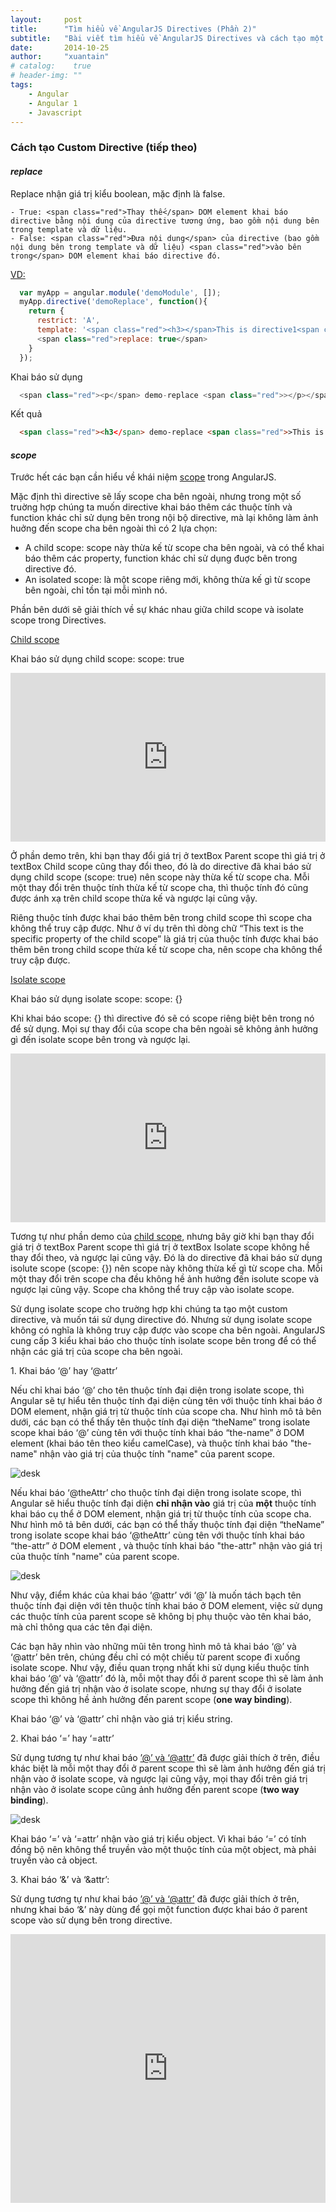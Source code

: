 ```yaml
---
layout:     post
title:      "Tìm hiểu về AngularJS Directives (Phần 2)"
subtitle:   "Bài viết tìm hiểu về AngularJS Directives và cách tạo một Custom Directive - Phần 2 (replace, scope)."
date:       2014-10-25
author:     "xuantain"
# catalog:    true
# header-img: ""
tags:
    - Angular
    - Angular 1
    - Javascript
---
```




### Cách tạo Custom Directive (tiếp theo)

#### <em>replace</em>

Replace nhận giá trị kỉểu boolean, mặc định là false.

    - True: <span class="red">Thay thế</span> DOM element khai báo directive bằng nội dung của directive tương ứng, bao gồm nội dung bên trong template và dữ liệu.
    - False: <span class="red">Đưa nội dung</span> của directive (bao gồm nội dung bên trong template và dữ liệu) <span class="red">vào bên trong</span> DOM element khai báo directive đó.


<ins>VD:</ins>

```js
  var myApp = angular.module('demoModule', []);
  myApp.directive('demoReplace', function(){
    return {
      restrict: 'A',
      template: '<span class="red"><h3></span>This is directive1<span class="red"></h3></span>',
      <span class="red">replace: true</span>
    }
  });
```

Khai báo sử dụng

```js
  <span class="red"><p</span> demo-replace <span class="red">></p></span>
```

Kết quả

```html
  <span class="red"><h3</span> demo-replace <span class="red">>This is directive1</h3></span>
```


#### <em id="scope">scope</em>

Trước hết các bạn cần hiểu về khái niệm [scope](http://acegik.net/blog/javascript/angularjs/tim-hieu-ve-scope-trong-angularjs.html) trong AngularJS.

Mặc định thì directive sẽ lấy scope cha bên ngoài, nhưng trong một số truờng hợp chúng ta muốn directive khai báo thêm các thuộc tính và function khác chỉ sử dụng bên trong nội bộ directive, mà lại không làm ảnh huởng đến scope cha bên ngoài thì có 2 lựa chọn:

- A child scope: scope này thừa kế từ scope cha bên ngoài, và có thể khai báo thêm các property, function khác chỉ sử dụng đuợc bên trong directive đó.
- An isolated scope: là một scope riêng mới, không thừa kế gì từ scope bên ngoài, chỉ tồn tại mỗi mình nó.


Phần bên dưới sẽ giải thích về sự khác nhau giữa child scope và isolate scope trong Directives.

<span id="childScope"><ins>Child scope</ins></span>

Khai báo sử dụng child scope: <span class="red">scope: true</span>

<iframe src="http://embed.plnkr.co/QM2emkyWQVhM2qceJHR1/preview" style="border:1px #FFFFFF none;" name="myiFrame" scrolling="no" frameborder="1" marginheight="0px" marginwidth="0px" height="270px" width="100%"></iframe>

Ở phần demo trên, khi bạn thay đổi giá trị ở textBox Parent scope thì giá trị ở textBox Child scope cũng thay đổi theo, đó là do directive đã khai báo sử dụng child scope (<span class="red">scope: true</span>) nên scope này thừa kế từ scope cha. Mỗi một thay đổi trên thuộc tính thừa kế từ scope cha, thì thuộc tính đó cũng được ánh xạ trên child scope thừa kế và ngược lại cũng vậy.

Riêng thuộc tính được khai báo thêm bên trong child scope thì scope cha không thể truy cập được. Như ở ví dụ trên thì dòng chữ “This text is the specific property of the child scope” là giá trị của thuộc tính được khai báo thêm bên trong child scope thừa kế từ scope cha, nên scope cha không thể truy cập được.

<span id="isolateScope"><ins>Isolate scope</ins></span>

Khai báo sử dụng isolate scope: <span class="red">scope: {}</span>

Khi khai báo <span class="red">scope: {}</span> thì directive đó sẽ có scope riêng biệt bên trong nó để sử dụng. Mọi sự thay đổi của scope cha bên ngoài sẽ không ảnh hưởng gì đến isolate scope bên trong và ngược lại.

<iframe src="http://embed.plnkr.co/XCUcCeqHPwVivKeq14mG/preview" style="border:1px #FFFFFF none;" name="myiFrame" scrolling="no" frameborder="1" marginheight="0px" marginwidth="0px" height="270px" width="100%"></iframe>

Tương tự như phần demo của [child scope](#childScope), nhưng bây giờ khi bạn thay đổi giá trị ở textBox Parent scope thì giá trị ở textBox Isolate scope không hề thay đổi theo, và ngược lại cũng vậy. Đó là do directive đã khai báo sử dụng isolute scope (<span class="red">scope: {}</span>) nên scope này không thừa kế gì từ scope cha. Mỗi một thay đổi trên scope cha đều không hề ảnh hưởng đến isolute scope và ngược lại cũng vậy. Scope cha không thể truy cập vào isolate scope.

Sử dụng isolate scope cho truờng hợp khi chúng ta tạo một custom directive, và muốn tái sử dụng directive đó. Nhưng sử dụng isolate scope không có nghĩa là không truy cập được vào scope cha bên ngoài. AngularJS cung cấp 3 kiểu khai báo cho thuộc tính isolate scope bên trong để có thể nhận các giá trị của scope cha bên ngoài.

<span id="@_@attr">1. Khai báo ‘@’ hay ‘@attr’</span>

Nếu chỉ khai báo ‘@’ cho tên <span class="red">thuộc tính đại diện</span> trong isolate scope, thì Angular sẽ tự hiểu tên <span class="red">thuộc tính đại diện</span> cùng tên với <span class="green">thuộc tính khai báo</span> ở DOM element, nhận giá trị từ thuộc tính của scope cha. Như hình mô tả bên dưới, các bạn có thể thấy tên <span class="red">thuộc tính đại diện “theName”</span> trong isolate scope khai báo ‘@’ cùng tên với <span class="green">thuộc tính khai báo “the-name”</span> ở DOM element <my-directive> (khai báo tên theo kiểu camelCase), và <span class="green">thuộc tính khai báo "the-name"</span> nhận vào giá trị của thuộc tính "name" của parent scope.</my-directive>

![desk](isolateScope_@.png)

Nếu khai báo ‘@<span class="red">theAttr</span>’ cho thuộc tính đại diện trong isolate scope, thì Angular sẽ hiểu thuộc tính đại diện <b>chỉ nhận vào</b> giá trị của <b>một</b> <span class="green">thuộc tính khai báo</span> cụ thể ở DOM element, nhận giá trị từ thuộc tính của scope cha. Như hình mô tả bên dưới, các bạn có thể thấy thuộc tính đại diện “theName” trong isolate scope khai báo ‘@<span class="red">theAttr</span>’ cùng tên với <span class="green">thuộc tính khai báo “the-attr”</span> ở DOM element <my-directive>, và <span class="green">thuộc tính khai báo "the-attr"</span> nhận vào giá trị của thuộc tính "name" của parent scope. </my-directive>

![desk](isolateScope_@attr.png)

Như vậy, điểm khác của khai báo ‘@attr’ với ‘@’ là muốn tách bạch tên thuộc tính đại diện với tên thuộc tính khai báo ở DOM element, việc sử dụng các thuộc tính của parent scope sẽ không bị phụ thuộc vào tên khai báo, mà chỉ thông qua các tên đại diện.

Các bạn hãy nhìn vào những mũi tên trong hình mô tả khai báo ‘@’ và ‘@attr’ bên trên, chúng đều chỉ có một chiều từ parent scope đi xuống isolate scope. Như vậy, điều quan trọng nhất khi sử dụng kiểu thuộc tính khai báo ‘@’ và ‘@attr’ đó là, mỗi một thay đổi ở parent scope thì sẽ làm ảnh hưởng đến giá trị nhận vào ở isolate scope, nhưng sự thay đổi ở isolate scope thì không hề ảnh hưởng đến parent scope (**one way binding**).

Khai báo ‘@’ và ‘@attr’ chỉ nhận vào giá trị kiểu string.

<span id="=_=attr">2. Khai báo ‘=’ hay ‘=attr’</span>

Sử dụng tương tự như khai báo [’@’ và ‘@attr’](#@_@attr) đã được gỉải thích ở trên, điều khác biệt là mỗi một thay đổi ở parent scope thì sẽ làm ảnh hưởng đến giá trị nhận vào ở isolate scope, và ngược lại cũng vậy, mọi thay đổi trên giá trị nhận vào ở isolate scope cũng ảnh hưởng đến parent scope (**two way binding**).

![desk](isolateScope_=attr.png)

Khai báo ‘=’ và ‘=attr’ nhận vào giá trị kiểu object. Vì khai báo ‘=’ có tính đồng bộ nên không thể truyền vào một thuộc tính của một object, mà phải truyền vào cả object.

<span id="isolateScope_func">3. Khai báo ‘&amp;’ và ‘&amp;attr’:</span>

Sử dụng tương tự như khai báo [’@’ và ‘@attr’](#@_@attr) đã được gỉải thích ở trên, nhưng khai báo ‘&amp;’ này dùng để gọi một function được khai báo ở parent scope vào sử dụng bên trong directive.

<iframe src="http://embed.plnkr.co/mTWEXBLVWf8oaUguVqCv/preview" style="border:1px #FFFFFF none;" name="myiFrame" scrolling="no" frameborder="1" marginheight="0px" marginwidth="0px" height="430px" width="100%"></iframe>
